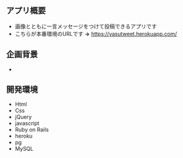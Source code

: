   
## アプリ概要
- 画像とともに一言メッセージをつけて投稿できるアプリです
- こちらが本番環境のURLです **→** https://yasutweet.herokuapp.com/ 　

## 企画背景
- 

## 開発環境
 - Html
 - Css
 - jQuery
 - javascript
 - Ruby on Rails
 - heroku
 - pg
 - MySQL
